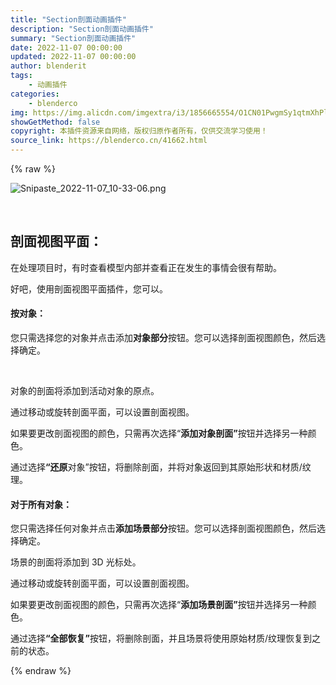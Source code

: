 ```yaml
---
title: "Section剖面动画插件"
description: "Section剖面动画插件"
summary: "Section剖面动画插件"
date: 2022-11-07 00:00:00
updated: 2022-11-07 00:00:00
author: blenderit
tags: 
    - 动画插件
categories:
    - blenderco
img: https://img.alicdn.com/imgextra/i3/1856665554/O1CN01PwgmSy1qtmXhPlI9V_!!1856665554.png
showGetMethod: false
copyright: 本插件资源来自网络，版权归原作者所有，仅供交流学习使用！
source_link: https://blenderco.cn/41662.html
---
```


{% raw %}
<p><img class="aligncenter" src="https://img.alicdn.com/imgextra/i3/1856665554/O1CN01PwgmSy1qtmXhPlI9V_!!1856665554.png" alt="Snipaste_2022-11-07_10-33-06.png"></p><p> </p><h2>剖面视图平面：</h2><p>在处理项目时，有时查看模型内部并查看正在发生的事情会很有帮助。</p><p>好吧，使用剖面视图平面插件，您可以。</p><h4>按对象：</h4><p>您只需选择您的对象并点击添加<b>对象部分</b>按钮。您可以选择剖面视图颜色，然后选择确定。</p><p> </p><p>对象的剖面将添加到活动对象的原点。</p><p>通过移动或旋转剖面平面，可以设置剖面视图。</p><p>如果要更改剖面视图的颜色，只需再次选择“<b>添加对象剖面”</b>按钮并选择另一种颜色。</p><p>通过选择<b>“还原</b>对象”按钮，将删除剖面，并将对象返回到其原始形状和材质/纹理。</p><h4>对于所有对象：</h4><p>您只需选择任何对象并点击<b>添加场景部分</b>按钮。您可以选择剖面视图颜色，然后选择确定。</p><p>场景的剖面将添加到 3D 光标处。</p><p>通过移动或旋转剖面平面，可以设置剖面视图。</p><p>如果要更改剖面视图的颜色，只需再次选择“<b>添加场景剖面”</b>按钮并选择另一种颜色。</p><p>通过选择<b>“全部恢复”</b>按钮，将删除剖面，并且场景将使用原始材质/纹理恢复到之前的状态。</p>
<div style="display: none">blenderco</div>
{% endraw %}
